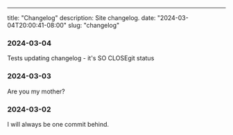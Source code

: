 ---
title: "Changelog"
description: Site changelog.
date: "2024-03-04T20:00:41-08:00"
slug: "changelog"
### 2024-03-04

Tests updating changelog - it's SO CLOSEgit status

### 2024-03-03

Are you my mother?

### 2024-03-02

I  will always be one commit behind.
